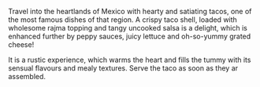 Travel into the heartlands of Mexico with hearty and satiating tacos, one of the most famous dishes of that region. A crispy taco shell, loaded with wholesome rajma topping and tangy uncooked salsa is a delight, which is enhanced further by peppy sauces, juicy lettuce and oh-so-yummy grated cheese! 

It is a rustic experience, which warms the heart and fills the tummy with its sensual flavours and mealy textures. Serve the taco as soon as they ar assembled.